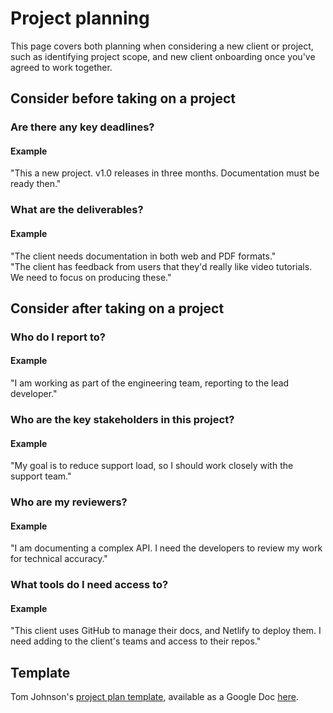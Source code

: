 # Project planning

This page covers both planning when considering a new client or project, such as identifying project scope, and new client onboarding once you've agreed to work together.

## Consider before taking on a project

### Are there any key deadlines?

#### Example
"This a new project. v1.0 releases in three months. Documentation must be ready then."

### What are the deliverables?

#### Example
"The client needs documentation in both web and PDF formats."  
"The client has feedback from users that they'd really like video tutorials. We need to focus on producing these."

## Consider after taking on a project

### Who do I report to?

#### Example
"I am working as part of the engineering team, reporting to the lead developer."

### Who are the key stakeholders in this project?

#### Example
"My goal is to reduce support load, so I should work closely with the support team."

### Who are my reviewers?

#### Example
"I am documenting a complex API. I need the developers to review my work for technical accuracy."

### What tools do I need access to?

#### Example
"This client uses GitHub to manage their docs, and Netlify to deploy them. I need adding to the client's teams and access to their repos."

## Template

Tom Johnson's [project plan template](https://idratherbewriting.com/blog/documentation-project-plan-template/), available as a Google Doc [here](https://docs.google.com/document/d/1ADOyIAdPfOtvNKbKhxCAnypSuIRYRH24fv8QM4xhztY/edit?usp=sharing).
